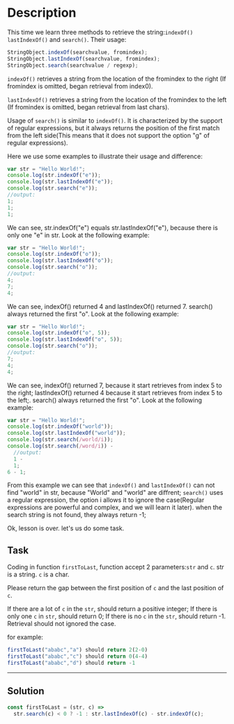 # Description

This time we learn three methods to retrieve the string:`indexOf()` `lastIndexOf()` and `search()`. Their usage:

```js
StringObject.indexOf(searchvalue, fromindex);
StringObject.lastIndexOf(searchvalue, fromindex);
StringObject.search(searchvalue / regexp);
```

`indexOf()` retrieves a string from the location of the fromindex to the right (If fromindex is omitted, began retrieval from index0).

`lastIndexOf()` retrieves a string from the location of the fromindex to the left (If fromindex is omitted, began retrieval from last chars).

Usage of `search()` is similar to `indexOf()`. It is characterized by the support of regular expressions, but it always returns the position of the first match from the left side(This means that it does not support the option "g" of regular expressions).

Here we use some examples to illustrate their usage and difference:

```js
var str = "Hello World!";
console.log(str.indexOf("e"));
console.log(str.lastIndexOf("e"));
console.log(str.search("e"));
//output:
1;
1;
1;
```

We can see, str.indexOf("e") equals str.lastIndexOf("e"), because there is only one "e" in str. Look at the following example:

```js
var str = "Hello World!";
console.log(str.indexOf("o"));
console.log(str.lastIndexOf("o"));
console.log(str.search("o"));
//output:
4;
7;
4;
```

We can see, indexOf() returned 4 and lastIndexOf() returned 7. search() always returned the first "o". Look at the following example:

```js
var str = "Hello World!";
console.log(str.indexOf("o", 5));
console.log(str.lastIndexOf("o", 5));
console.log(str.search("o"));
//output:
7;
4;
4;
```

We can see, indexOf() returned 7, because it start retrieves from index 5 to the right; lastIndexOf() returned 4 because it start retrieves from index 5 to the left;. search() always returned the first "o". Look at the following example:

```js
var str = "Hello World!";
console.log(str.indexOf("world"));
console.log(str.lastIndexOf("world"));
console.log(str.search(/world/i));
console.log(str.search(/word/i)) -
  //output:
  1 -
  1;
6 - 1;
```

From this example we can see that `indexOf()` and `lastIndexOf()` can not find "world" in str, because "World" and "world" are diffrent; `search()` uses a regular expression, the option i allows it to ignore the case(Regular expressions are powerful and complex, and we will learn it later). when the search string is not found, they always return -1;

Ok, lesson is over. let's us do some task.

## Task

Coding in function `firstToLast`, function accept 2 parameters:`str` and `c`. str is a string. `c` is a char.

Please return the gap between the first position of `c` and the last position of `c`.

If there are a lot of `c` in the `str`, should return a positive integer; If there is only one `c` in `str`, should return 0; If there is no `c` in the `str`, should return -1. Retrieval should not ignored the case.

for example:

```js
firstToLast("ababc","a") should return 2(2-0)
firstToLast("ababc","c") should return 0(4-4)
firstToLast("ababc","d") should return -1
```

---

## Solution

```js
const firstToLast = (str, c) =>
  str.search(c) < 0 ? -1 : str.lastIndexOf(c) - str.indexOf(c);
```
